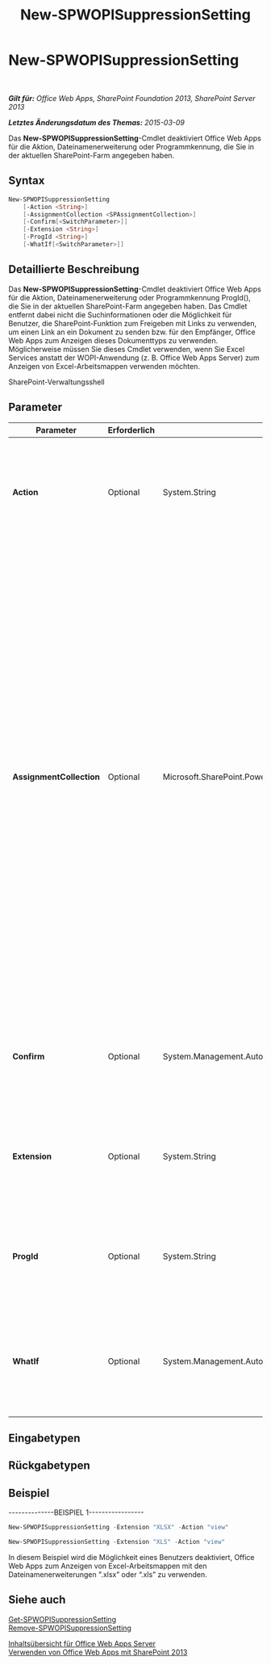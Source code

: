 ﻿---
title: New-SPWOPISuppressionSetting
TOCTitle: New-SPWOPISuppressionSetting
ms:assetid: 7e6bb8f5-3124-4568-80c6-02cae46b803b
ms:mtpsurl: https://technet.microsoft.com/de-de/library/JJ219443(v=office.15)
ms:contentKeyID: 49633167
ms.date: 12/22/2017
mtps_version: v=office.15
ms.translationtype: HT
---

# New-SPWOPISuppressionSetting

 

_**Gilt für:** Office Web Apps, SharePoint Foundation 2013, SharePoint Server 2013_

_**Letztes Änderungsdatum des Themas:** 2015-03-09_

Das **New-SPWOPISuppressionSetting**-Cmdlet deaktiviert Office Web Apps für die Aktion, Dateinamenerweiterung oder Programmkennung, die Sie in der aktuellen SharePoint-Farm angegeben haben.

## Syntax

```PowerShell
New-SPWOPISuppressionSetting 
    [-Action <String>] 
    [-AssignmentCollection <SPAssignmentCollection>] 
    [-Confirm[<SwitchParameter>]] 
    [-Extension <String>] 
    [-ProgId <String>] 
    [-WhatIf[<SwitchParameter>]]
```

## Detaillierte Beschreibung

Das **New-SPWOPISuppressionSetting**-Cmdlet deaktiviert Office Web Apps für die Aktion, Dateinamenerweiterung oder Programmkennung ProgId(), die Sie in der aktuellen SharePoint-Farm angegeben haben. Das Cmdlet entfernt dabei nicht die Suchinformationen oder die Möglichkeit für Benutzer, die SharePoint-Funktion zum Freigeben mit Links zu verwenden, um einen Link an ein Dokument zu senden bzw. für den Empfänger, Office Web Apps zum Anzeigen dieses Dokumenttyps zu verwenden. Möglicherweise müssen Sie dieses Cmdlet verwenden, wenn Sie Excel Services anstatt der WOPI-Anwendung (z. B. Office Web Apps Server) zum Anzeigen von Excel-Arbeitsmappen verwenden möchten.

SharePoint-Verwaltungsshell

## Parameter


<table>
<colgroup>
<col style="width: 25%" />
<col style="width: 25%" />
<col style="width: 25%" />
<col style="width: 25%" />
</colgroup>
<thead>
<tr class="header">
<th>Parameter</th>
<th>Erforderlich</th>
<th>Typ</th>
<th>Beschreibung</th>
</tr>
</thead>
<tbody>
<tr class="odd">
<td><p><strong>Action</strong></p></td>
<td><p>Optional</p></td>
<td><p>System.String</p></td>
<td><p>Gibt die zu unterdrückende Aktion für eine bestimmte Erweiterung oder Programmkennung (ProgId) an, z. B. “view”, “edit” und “embedview”. Führen Sie <strong>Get-SPWOPIBinding</strong> aus, um eine vollständige Liste mit Aktionen zu erhalten.</p></td>
</tr>
<tr class="even">
<td><p><strong>AssignmentCollection</strong></p></td>
<td><p>Optional</p></td>
<td><p>Microsoft.SharePoint.PowerShell.SPAssignmentCollection</p></td>
<td><p>Verwaltet Objekte zum Zweck der ordnungsgemäßen Beseitigung. Die Verwendung von Objekten wie beispielsweise <strong>SPWeb</strong> oder <strong>SPSite</strong> kann sehr viel Arbeitsspeicher erfordern, und für die Verwendung dieser Objekte in Windows PowerShell-Skripts muss der Arbeitsspeicher entsprechend verwaltet werden. Mit dem <strong>SPAssignment</strong>-Objekt können Sie einer Variablen Objekte zuweisen und die Objekte beseitigen, wenn sie nicht mehr benötigt werden, um Arbeitsspeicher freizugeben. Wenn die Objekte <strong>SPWeb</strong>, <strong>SPSite</strong> oder<strong>SPSiteAdministration</strong> verwendet werden, werden diese automatisch beseitigt, falls keine Zuweisungsauflistung oder kein <strong>Global</strong>-Parameter verwendet wird.</p>
<div class="alert">

> [!TIP]
> Wenn der <STRONG>Global</STRONG>-Parameter verwendet wird, sind alle Objekte im globalen Speicher enthalten. Es kann vorkommen, dass nicht genügend Arbeitsspeicher vorhanden ist, falls Objekte nicht sofort verwendet werden oder mit dem Befehl <STRONG>Stop-SPAssignment</STRONG> beseitigt werden.


</div></td>
</tr>
<tr class="odd">
<td><p><strong>Confirm</strong></p></td>
<td><p>Optional</p></td>
<td><p>System.Management.Automation.SwitchParameter</p></td>
<td><p>Fordert Sie vor der Ausführung eines Befehls zur Bestätigung auf. Um weitere Informationen zu erhalten, geben Sie den folgenden Befehl ein: <strong>get-help about_commonparameters</strong></p></td>
</tr>
<tr class="even">
<td><p><strong>Extension</strong></p></td>
<td><p>Optional</p></td>
<td><p>System.String</p></td>
<td><p>Gibt die zu unterdrückende Dateinamenerweiterung an. Führen Sie Get-SPWOPIBinding aus, um die Liste mit von der WOPI-Anwendung unterstützten Dateinamenerweiterungen zu erhalten.</p></td>
</tr>
<tr class="odd">
<td><p><strong>ProgId</strong></p></td>
<td><p>Optional</p></td>
<td><p>System.String</p></td>
<td><p>Gibt die zu unterdrückende Programmkennung (ProgID) für eine Anwendung an. Führen Sie &quot;Get-SPWOPIBinding&quot; aus, um die Liste mit von der WOPI-Anwendung unterstützten ProgIds zu erhalten.</p></td>
</tr>
<tr class="even">
<td><p><strong>WhatIf</strong></p></td>
<td><p>Optional</p></td>
<td><p>System.Management.Automation.SwitchParameter</p></td>
<td><p>Zeigt eine Meldung an, die die Auswirkung des Befehls beschreibt, anstatt den Befehl auszuführen. Um weitere Informationen zu erhalten, geben Sie den folgenden Befehl ein: <strong>get-help about_commonparameters</strong>.</p></td>
</tr>
</tbody>
</table>


## Eingabetypen

## Rückgabetypen

## Beispiel

\--------------BEISPIEL 1-----------------

```PowerShell
New-SPWOPISuppressionSetting -Extension "XLSX" -Action "view"

New-SPWOPISuppressionSetting -Extension "XLS" -Action "view"
```

In diesem Beispiel wird die Möglichkeit eines Benutzers deaktiviert, Office Web Apps zum Anzeigen von Excel-Arbeitsmappen mit den Dateinamenerweiterungen ".xlsx” oder “.xls” zu verwenden.

## Siehe auch


[Get-SPWOPISuppressionSetting](get-spwopisuppressionsetting.md)  
[Remove-SPWOPISuppressionSetting](remove-spwopisuppressionsetting.md)  


[Inhaltsübersicht für Office Web Apps Server](content-roadmap-for-office-web-apps-server.md)  
[Verwenden von Office Web Apps mit SharePoint 2013](use-office-web-apps-with-sharepoint-2013.md)

